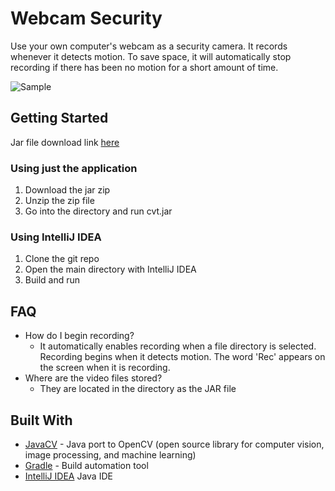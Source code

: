 # Webcam Security
Use your own computer's webcam as a security camera. It records whenever it detects motion.
To save space, it will automatically stop recording if there has been no motion for a short amount of time.

![Sample](https://i.imgur.com/HOCWlnB.png)

## Getting Started
Jar file download link [here](http://www.mediafire.com/file/n6fmr4zl2bpr3cc/cvt.zip)

### Using just the application
1. Download the jar zip
2. Unzip the zip file
3. Go into the directory and run cvt.jar

### Using IntelliJ IDEA
1. Clone the git repo
2. Open the main directory with IntelliJ IDEA
3. Build and run

## FAQ
- How do I begin recording?
    - It automatically enables recording when a file directory is selected. Recording begins when it detects motion. The word 'Rec' appears on the screen when it is recording.
- Where are the video files stored?
    - They are located in the directory as the JAR file

## Built With
* [JavaCV](https://github.com/bytedeco/javacv) - Java port to OpenCV (open source library for computer vision, image processing, and machine learning)
* [Gradle](https://gradle.org) - Build automation tool
* [IntelliJ IDEA](https://www.jetbrains.com/idea/) Java IDE
